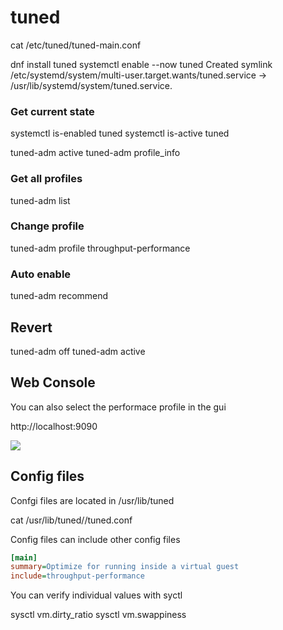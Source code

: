 # tuned

cat /etc/tuned/tuned-main.conf

dnf install tuned
systemctl enable --now tuned
Created symlink /etc/systemd/system/multi-user.target.wants/tuned.service → /usr/lib/systemd/system/tuned.service.



### Get current state

systemctl is-enabled tuned
systemctl is-active tuned

tuned-adm active
tuned-adm profile_info

### Get all profiles

tuned-adm list

### Change profile

tuned-adm profile throughput-performance

### Auto enable

tuned-adm recommend

## Revert

tuned-adm off
tuned-adm active

## Web Console

You can also select the performace profile in the gui

http://localhost:9090

![](https://rol.redhat.com/rol/static/static_file_cache/rh134-9.0/tuning/cockpit-system-main-balanced.png)


## Config files

Confgi files are located in /usr/lib/tuned

cat /usr/lib/tuned/<PROFILE>/tuned.conf

Config files can include other config files

```ini
[main]
summary=Optimize for running inside a virtual guest
include=throughput-performance
```

You can verify individual values with syctl

sysctl vm.dirty_ratio
sysctl vm.swappiness